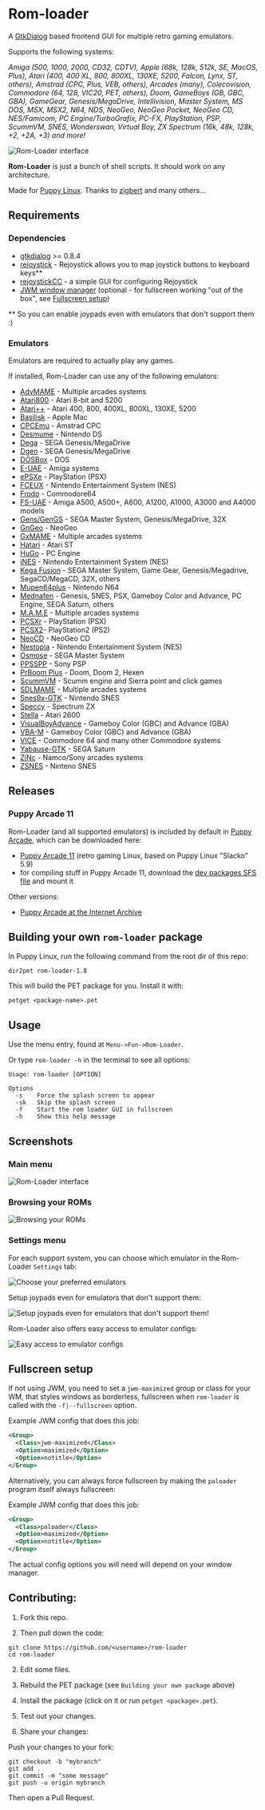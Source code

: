 # Rom-loader

A [GtkDialog](https://github.com/01micko/gtkdialog/) based frontend GUI for multiple retro gaming emulators.

Supports the following systems:

_Amiga (500, 1000, 2000, CD32, CDTV), Apple (68k, 128k, 512k, SE, MacOS, Plus),
Atari (400, 400 XL, 800, 800XL, 130XE, 5200, Falcon, Lynx, ST, others), Amstrad
(CPC, Plus, VEB, others), Arcades (many), Colecovision, Commodore (64, 128,
VIC20, PET, others), Doom, GameBoys (GB, GBC, GBA), GameGear, Genesis/MegaDrive,
Intellivision, Master System, MS DOS, MSX, MSX2, N64, NDS, NeoGeo, NeoGeo Pocket,
NeoGeo CD, NES/Famicom, PC Engine/TurboGrafix, PC-FX, PlayStation, PSP, ScummVM,
SNES, Wonderswan, Virtual Boy, ZX Spectrum (16k, 48k, 128k, +2, +2A, +3) and
more!_

![Rom-Loader interface](screenshots/1_main_menu.png)

**Rom-Loader** is just a bunch of shell scripts. It should work on any architecture.

Made for [Puppy Linux](http://puppylinux.com). Thanks to [zigbert](https://github.com/zigbert) and many others...

## Requirements

### Dependencies

- [gtkdialog](https://github.com/01micko/gtkdialog/) >= 0.8.4
- [rejoystick](https://github.com/ssalenik/rejoystick) - Rejoystick allows you to map joystick buttons to keyboard keys\*\*
- [rejoystickCC](https://github.com/sc0ttj/rejoystickCC) - a simple GUI for configuring Rejoystick
- [JWM window manager](https://joewing.net/projects/jwm/) (optional - for fullscreen working "out of the box", see [Fullscreen setup](#fullscreen-setup))

\*\* So you can enable joypads even with emulators that don't support them :)

### Emulators

Emulators are required to actually play any games.

If installed, Rom-Loader can use any of the following emulators:

- [AdvMAME](https://www.advancemame.it/) - Multiple arcades systems
- [Atari800](https://atari800.github.io/) - Atari 8-bit and 5200
- [Atari++](http://www.xl-project.com/) - Atari 400, 800, 400XL, 800XL, 130XE, 5200
- [Basilisk](https://basilisk.cebix.net/) - Apple Mac
- [CPCEmu](http://www.cpc-emu.org/) - Amstrad CPC
- [Desmume](http://desmume.org) - Nintendo DS
- [Dega](https://segaretro.org/Dega) - SEGA Genesis/MegaDrive
- [Dgen](https://dgen.sourceforge.net/) - SEGA Genesis/MegaDrive
- [DOSBox](http://www.dosbox.com) - DOS
- [E-UAE](https://www.rcdrummond.net/uae/) - Amiga systems
- [ePSXe](https://www.epsxe.com) - PlayStation (PSX)
- [FCEUX](http://www.fceux.com/web/home.html) - Nintendo Entertainment System (NES)
- [Frodo](https://frodo.cebix.net) - Commodore64
- [FS-UAE](https://fs-uae.net/) - Amiga A500, A500+, A600, A1200, A1000, A3000 and A4000 models
- [Gens/GenGS](https://segaretro.org/Gens/GS) - SEGA Master System, Genesis/MegaDrive, 32X
- [GnGeo](https://github.com/linuxlinks/gngeo) - NeoGeo
- [GxMAME](http://gxmame.sourceforge.net/) - Multiple arcades systems
- [Hatari](https://hatari.tuxfamily.org/) - Atari ST
- [HuGo](https://www.emutopia.com/index.php/emulators/item/285-nec-pc-engine-turbografx/325-hu-go) - PC Engine
- [iNES](https://fms.komkon.org/iNES/) - Nintendo Entertainment System (NES)
- [Kega Fusion](https://www.carpeludum.com/kega-fusion/) - SEGA Master System, Game Gear, Genesis/Megadrive, SegaCD/MegaCD, 32X, others
- [Mupen64plus](https://mupen64plus.org/) - Nintendo N64
- [Mednafen](https://mednafen.github.io/) - Genesis, SNES, PSX, Gameboy Color and Advance, PC Engine, SEGA Saturn, others
- [M.A.M.E](https://www.mamedev.org/) - Multiple arcades systems
- [PCSXr](https://wiki.archlinux.org/index.php/PCSX-Reloaded) - PlayStation (PSX)
- [PCSX2](https://pcsx2.net/)- PlayStation2 (PS2)
- [NeoCD](http://pacifi3d.retrogames.com/neocdsdl/) - NeoGeo CD
- [Nestopia](http://nestopia.sourceforge.net/) - Nintendo Entertainment System (NES)
- [Osmose](https://segaretro.org/Osmose) - SEGA Master System
- [PPSSPP](https://www.ppsspp.org/) - Sony PSP
- [PrBoom Plus](http://prboom-plus.sourceforge.net/) - Doom, Doom 2, Hexen
- [ScummVM](https://www.scummvm.org) - Scumm engine and Sierra point and click games
- [SDLMAME](http://sdlmame.lngn.net) - Multiple arcades systems
- [Snes9x-GTK](http://murga-linux.com/puppy/viewtopic.php?p=695000) - Nintendo SNES
- [Speccy](https://fms.komkon.org/Speccy/) - Spectrum ZX
- [Stella](https://stella-emu.github.io/) - Atari 2600
- [VisualBoyAdvance](https://sourceforge.net/projects/vba/) - Gameboy Color (GBC) and Advance (GBA)
- [VBA-M](https://github.com/visualboyadvance-m/visualboyadvance-m) - Gameboy Color (GBC) and Advance (GBA)
- [VICE](http://vice-emu.sourceforge.net/) - Commodore 64 and many other Commodore systems
- [Yabause-GTK](https://yabause.org) - SEGA Saturn
- [ZiNc](http://emulation.gametechwiki.com/index.php/ZiNc) - Namco/Sony arcades systems
- [ZSNES](https://www.zsnes.com) - Ninteno SNES

## Releases

### Puppy Arcade 11

Rom-Loader (and all supported emulators) is included by default in [Puppy Arcade](http://murga-linux.com/puppy/viewtopic.php?t=92414), which can be downloaded here:

- [Puppy Arcade 11](https://archive.org/download/Puppy_Linux_Puppy_Arcade/slacko_arcade.iso) (retro gaming Linux, based on Puppy Linux "Slacko" 5.9)
- for compiling stuff in Puppy Arcade 11, download the [dev packages SFS file](https://archive.org/download/Puppy_Linux_Puppy_Arcade/devx_slacko_5.9.2.sfs) and mount it

Other versions:

- [Puppy Arcade at the Internet Archive](https://archive.org/download/Puppy_Linux_Puppy_Arcade)

## Building your own `rom-loader` package

In Puppy Linux, run the following command from the root dir of this repo:

```shell
dir2pet rom-loader-1.8
```

This will build the PET package for you. Install it with:

```
petget <package-name>.pet
```

## Usage

Use the menu entry, found at `Menu->Fun->Rom-Loader`.

Or type `rom-loader -h` in the terminal to see all options:

```
Usage: rom-loader [OPTION]

Options
  -s    Force the splash screen to appear
  -sk   Skip the splash screen
  -f    Start the rom loader GUI in fullscreen
  -h    Show this help message
```

## Screenshots

### Main menu

![Rom-Loader interface](screenshots/1_main_menu.png)

### Browsing your ROMs

![Browsing your ROMs](screenshots/2_rom_browsing.png)

### Settings menu

For each support system, you can choose which emulator in the Rom-Loader `Settings` tab:

![Choose your preferred emulators](screenshots/3_settings_1.png)

Setup joypads even for emulators that don't support them:

![Setup joypads even for emulators that don't support them!](screenshots/3_settings_2.png)

Rom-Loader also offers easy access to emulator configs:

![Easy access to emulator configs](screenshots/3_settings_3.png)

## Fullscreen setup

If not using JWM, you need to set a `jwm-maximized` group or class for your WM,
that styles windows as borderless, fullscreen when `rom-loader` is called with
the `-f|--fullscreen` option.

Example JWM config that does this job:

```xml
<Group>
  <Class>jwm-maximized</Class>
  <Option>maximized</Option>
  <Option>notitle</Option>
</Group>
```

Alternatively, you can always force fullscreen by making the `paloader` program
itself always fullscreen:

Example JWM config that does this job:

```xml
<Group>
  <Class>paloader</Class>
  <Option>maximized</Option>
  <Option>notitle</Option>
</Group>
```

The actual config options you will need will depend on your window manager.

## Contributing:

1. Fork this repo.

2. Then pull down the code:

```shell
git clone https://github.com/<username>/rom-loader
cd rom-loader
```

2. Edit some files.

3. Rebuild the PET package (see `Building your own package` above)

4. Install the package (click on it or run `petget <package>.pet`).

5. Test out your changes.

6. Share your changes:

Push your changes to your fork:

```shell
git checkout -b "mybranch"
git add .
git commit -m "some message"
git push -u origin mybranch
```

Then open a Pull Request.
